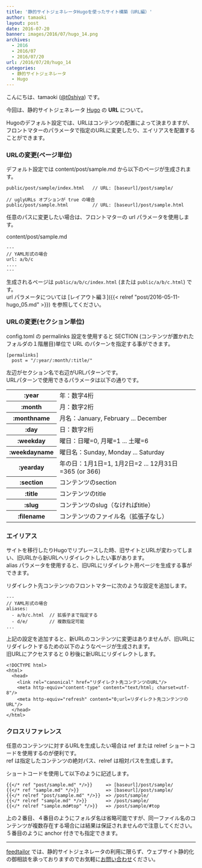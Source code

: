 ```yaml
---
title: '静的サイトジェネレータHugoを使ったサイト構築（URL編）'
author: tamaoki
layout: post
date: 2016-07-20
banner: images/2016/07/hugo_14.png
archives:
  - 2016
  - 2016/07
  - 2016/07/20
url: /2016/07/20/hugo_14
categories:
  - 静的サイトジェネレータ
  - Hugo
---
```


こんにちは、tamaoki ([@t0shiya](https://twitter.com/t0shiya)) です。

今回は、静的サイトジェネレータ [Hugo](http://gohugo.io) の **URL** について。

<!--more-->

Hugoのデフォルト設定では、URLはコンテンツの配置によって決まりますが、フロントマターのパラメータで指定のURLに変更したり、エイリアスを配置することができます。

### URLの変更(ページ単位)

デフォルト設定では content/post/sample.md から以下のページが生成されます。
 
```
public/post/sample/index.html   // URL: [baseurl]/post/sample/

// uglyURLs オプションが true の場合
public/post/sample.html         // URL: [baseurl]/post/sample.html
```

任意のパスに変更したい場合は、フロントマターの url パラメータを使用します。

content/post/sample.md
```
---
// YAML形式の場合
url: a/b/c
....
---
```

生成されるページは `public/a/b/c/index.html` (または `public/a/b/c.html`) です。  
url パラメータについては [レイアウト編３]({{< relref "post/2016-05-11-hugo_05.md" >}}) を参照してください。

### URLの変更(セクション単位)

config.toml の permalinks 設定を使用すると SECTION (コンテンツが置かれたフォルダの１階層目)単位で URL のパターンを指定する事ができます。

```
[permalinks]
  post = "/:year/:month/:title/"
```

左辺がセクション名で右辺がURLパターンです。  
URLパターンで使用できるパラメータは以下の通りです。

<table>
<tr><th>:year</th><td>年：数字4桁<td></tr>
<tr><th>:month</th><td>月：数字2桁<td></tr>
<tr><th>:monthname</th><td>月名：January, February ... December<td></tr>
<tr><th>:day</th><td>日：数字2桁<td></tr>
<tr><th>:weekday</th><td>曜日：日曜=0, 月曜=1 ... 土曜=6<td></tr>
<tr><th>:weekdayname</th><td>曜日名：Sunday, Monday ... Saturday<td></tr>
<tr><th>:yearday</th><td>年の日：1月1日=1, 1月2日=2 ... 12月31日=365 (or 366)<td></tr>
<tr><th>:section</th><td>コンテンツのsection<td></tr>
<tr><th>:title</th><td>コンテンツのtitle<td></tr>
<tr><th>:slug</th><td>コンテンツのslug（なければtitle）<td></tr>
<tr><th>:filename</th><td>コンテンツのファイル名（拡張子なし）<td></tr>
</table>


### エイリアス

サイトを移行したりHugoでリプレースした時、旧サイトとURLが変わってしまい、旧URLから新URLへリダイレクトしたい事があります。  
alias パラメータを使用すると、旧URLにリダイレクト用ページを生成する事ができます。

リダイレクト先コンテンツのフロントマターに次のような設定を追加します。

```
---
// YAML形式の場合
aliases:
  - a/b/c.html  // 拡張子まで指定する
  - d/e/        // 複数指定可能
...
```

上記の設定を追加すると、新URLのコンテンツに変更はありませんが、旧URLにリダイレクトするための以下のようなページが生成されます。  
旧URLにアクセスすると 0 秒後に新URLにリダイレクトします。

```
<!DOCTYPE html>
<html>
  <head>
    <link rel="canonical" href="リダイレクト先コンテンツのURL"/>
    <meta http-equiv="content-type" content="text/html; charset=utf-8"/>
    <meta http-equiv="refresh" content="0;url=リダイレクト先コンテンツのURL"/>
  </head>
</html>
```


### クロスリファレンス

任意のコンテンツに対するURLを生成したい場合は ref または relref ショートコードを使用するのが便利です。  
ref は指定したコンテンツの絶対パス、relref は相対パスを生成します。

ショートコードを使用して以下のように記述します。

```
{{</* ref "post/sample.md" */>}}     => [baseurl]/post/sample/
{{</* ref "sample.md" */>}}          => [baseurl]/post/sample/
{{</* relref "post/sample.md" */>}}  => /post/sample/
{{</* relref "sample.md" */>}}       => /post/sample/
{{</* relref "sample.md#top" */>}}   => /post/sample/#top
```

上の２番目、４番目のようにフォルダ名は省略可能ですが、同一ファイル名のコンテンツが複数存在する場合には結果は保証されませんので注意してください。  
５番目のように anchor 付きでも指定できます。

- - -

[feedtailor](http://www.feedtailor.jp) では、静的サイトジェネレータの利用に限らず、ウェブサイト静的化の御相談を承っておりますのでお気軽に[お問い合わせ](http://www.feedtailor.jp/form/)ください。

